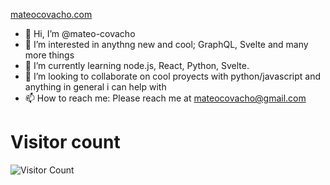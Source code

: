 [mateocovacho.com](https://mateocovacho.com/)

- 👋 Hi, I’m @mateo-covacho
- 👀 I’m interested in anythng new and cool; GraphQL, Svelte and many more things
- 🌱 I’m currently learning node.js, React, Python, Svelte.
- 💞️ I’m looking to collaborate on cool proyects with python/javascript and anything in general i can help with
- 📫 How to reach me: Please reach me at mateocovacho@gmail.com

# Visitor count
![Visitor Count](https://profile-counter.glitch.me/mateo-covacho/count.svg)

